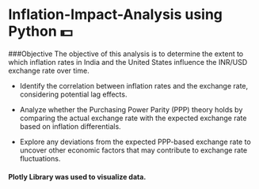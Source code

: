 # Inflation-Impact-Analysis using Python 💵
###Objective
The objective of this analysis is to determine the extent to which inflation rates in India and the United States influence the INR/USD exchange rate over time. 

- Identify the correlation between inflation rates and the exchange rate, considering potential lag effects.
* Analyze whether the Purchasing Power Parity (PPP) theory holds by comparing the actual exchange rate with the expected exchange rate based on inflation differentials.
+ Explore any deviations from the expected PPP-based exchange rate to uncover other economic factors that may contribute to exchange rate fluctuations.

#### Plotly Library was used to visualize data. 
